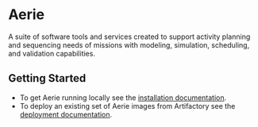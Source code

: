 # Aerie

A suite of software tools and services created to support activity planning and sequencing needs of missions with modeling, simulation, scheduling, and validation capabilities.

## Getting Started

- To get Aerie running locally see the [installation documentation](./docs/installation.md).
- To deploy an existing set of Aerie images from Artifactory see the [deployment documentation](./docs/deployment.md).
